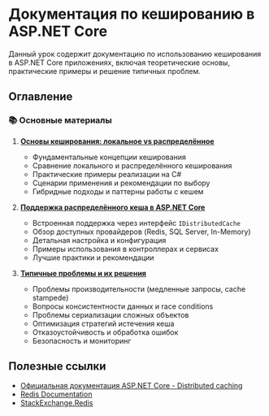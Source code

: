 ﻿# Документация по кешированию в ASP.NET Core

Данный урок содержит документацию по использованию кеширования в ASP.NET Core приложениях, включая теоретические основы, практические примеры и решение типичных проблем.

## Оглавление

### 📚 Основные материалы

1. **[Основы кеширования: локальное vs распределённое](./caching-fundamental.md)**
   - Фундаментальные концепции кеширования
   - Сравнение локального и распределённого кеширования
   - Практические примеры реализации на C#
   - Сценарии применения и рекомендации по выбору
   - Гибридные подходы и паттерны работы с кешем

2. **[Поддержка распределённого кеша в ASP.NET Core](./aspnet.md)**
   - Встроенная поддержка через интерфейс `IDistributedCache`
   - Обзор доступных провайдеров (Redis, SQL Server, In-Memory)
   - Детальная настройка и конфигурация
   - Примеры использования в контроллерах и сервисах
   - Лучшие практики и рекомендации

3. **[Типичные проблемы и их решения](./distributed-cache-problems.md)**
   - Проблемы производительности (медленные запросы, cache stampede)
   - Вопросы консистентности данных и race conditions
   - Проблемы сериализации сложных объектов
   - Оптимизация стратегий истечения кеша
   - Отказоустойчивость и обработка ошибок
   - Безопасность и мониторинг

## Полезные ссылки

- [Официальная документация ASP.NET Core - Distributed caching](https://docs.microsoft.com/en-us/aspnet/core/performance/caching/distributed)
- [Redis Documentation](https://redis.io/documentation)
- [StackExchange.Redis](https://github.com/StackExchange/StackExchange.Redis)

